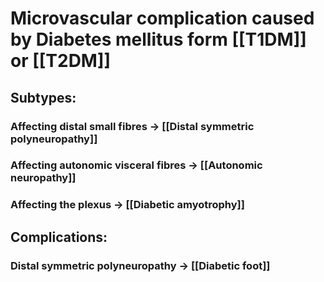 # Microvascular complication caused by Diabetes mellitus form [[T1DM]] or [[T2DM]]
## Subtypes:
### Affecting distal small fibres -> [[Distal symmetric polyneuropathy]]
### Affecting autonomic visceral fibres -> [[Autonomic neuropathy]]
### Affecting the plexus -> [[Diabetic amyotrophy]]
## Complications:
### Distal symmetric polyneuropathy -> [[Diabetic foot]]